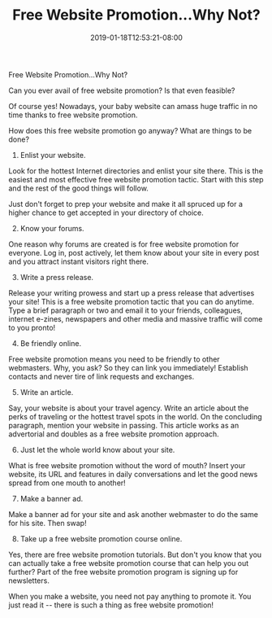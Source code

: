 ﻿---
title: "Free Website Promotion...Why Not?"
date: 2019-01-18T12:53:21-08:00
description: "Articles-Marketing Tips for Web Success"
featured_image: "/images/Articles-Marketing.jpg"
tags: ["Articles Marketing"]
---

Free Website Promotion...Why Not?


Can you ever avail of free website promotion? Is that even feasible? 

Of course yes! Nowadays, your baby website can amass huge traffic in no time thanks to free website promotion.

How does this free website promotion go anyway? What are things to be done?

1. Enlist your website.

Look for the hottest Internet directories and enlist your site there. This is the easiest and most effective free website promotion tactic. Start with this step and the rest of the good things will follow.

Just don't forget to prep your website and make it all spruced up for a higher chance to get accepted in your directory of choice.

2. Know your forums.

One reason why forums are created is for free website promotion for everyone. Log in, post actively, let them know about your site in every post and you attract instant visitors right there.

3. Write a press release.

Release your writing prowess and start up a press release that advertises your site! This is a free website promotion tactic that you can do anytime. Type a brief paragraph or two and email it to your friends, colleagues, internet e-zines, newspapers and other media and massive traffic will come to you pronto!

4. Be friendly online.

Free website promotion means you need to be friendly to other webmasters. Why, you ask? So they can link you immediately! Establish contacts and never tire of link requests and exchanges. 

5. Write an article.

Say, your website is about your travel agency. Write an article about the perks of traveling or the hottest travel spots in the world. On the concluding paragraph, mention your website in passing. This article works as an advertorial and doubles as a free website promotion approach.

6. Just let the whole world know about your site.

What is free website promotion without the word of mouth? Insert your website, its URL and features in daily conversations and let the good news spread from one mouth to another!

7. Make a banner ad.

Make a banner ad for your site and ask another webmaster to do the same for his site. Then swap!

8. Take up a free website promotion course online.

Yes, there are free website promotion tutorials. But don't you know that you can actually take a free website promotion course that can help you out further? Part of the free website promotion program is signing up for newsletters.

When you make a website, you need not pay anything to promote it. You just read it -- there is such a thing as free website promotion!


